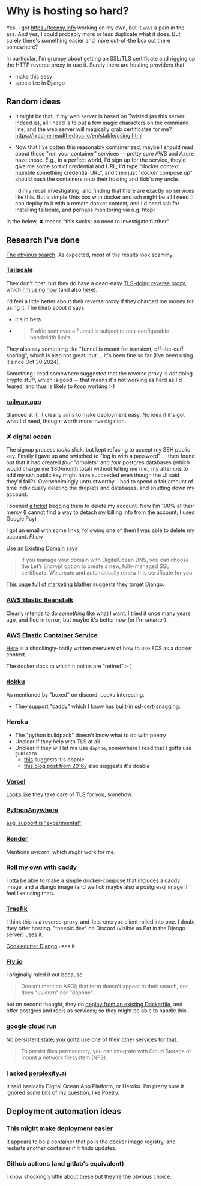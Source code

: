 # Why is hosting so hard?

Yes, I got <https://teensy.info> working on my own, but it was a pain in the ass.  And yes, I could probably more or less duplicate what it does.  But surely there's something easier and more out-of-the box out there somewhere?

In particular, I'm grumpy about getting an SSL/TLS certificate and rigging up the HTTP reverse proxy to use it.  Surely there are hosting providers that

* make this easy
* specialize in Django

## Random ideas

- It might be that, if my web server is based on Twisted (as this server indeed is), all I need is to put a few magic characters on the command line, and the web server will magically grab certificates for me?  https://txacme.readthedocs.io/en/stable/using.html

- Now that I've gotten this reasonably containerized, maybe I should read about those "run your container" services -- pretty sure AWS and Azure have those.  E.g., in a perfect world, I'd sign up for the service, they'd give me some sort of credential and URL; I'd type "docker context mumble something credential URL", and then just "docker compose up" should push the containers onto their hosting and Bob's my uncle.

  I dimly recall investigating, and finding that there are exactly no services like this.  But a simple Unix box with docker and ssh might be all I need (I can deploy to it with a remote docker context, and I'd need ssh for installing tailscale, and perhaps monitoring via e.g. htop)

In the below, ✘ means "this sucks; no need to investigate further"

## Research I've done

[The obvious search](https://duckduckgo.com/?q=django+hosting).  As expected, most of the results look scammy.

### [Tailscale](https://login.tailscale.com/admin/machines)
They don't *host*, but they do have a dead-easy [TLS-doing reverse proxy](https://tailscale.com/kb/1223/funnel#establishing-an-encrypted-proxy), which [I'm using now](https://teensy-info.tail571dc2.ts.net/) (and also [here](https://laptop.tail571dc2.ts.net/)).

I'd feel a little better about their reverse proxy if they charged me money for using it.  The blurb about it says

* it's in beta
* > Traffic sent over a Funnel is subject to non-configurable bandwidth limits.

They also say something like "funnel is meant for transient, off-the-cuff sharing", which is also not great, but ... it's been fine so far (I've been using it since Oct 30 2024).

Something I read somewhere suggested that the reverse proxy is *not* doing crypto stuff, which is good -- that means it's not working as hard as I'd feared, and thus is likely to *keep* working :-)

### [railway.app](https://railway.app/)
Glanced at it; it clearly aims to make deployment easy.  No idea if it's got what I'd need, though; worth more investigation.
### ✘ digital ocean

The signup process *looks* slick, but kept refusing to accept my SSH public key.  Finally I gave up and switched to "log in with a password" ... then found out that it had created *four* "droplets" and *four* postgres databases (which would charge me $80/month total) without telling me (i.e., my attempts to add my ssh public key might have succeeded even though the UI said they'd fail?). Overwhelmingly untrustworthy.  I had to spend a fair amount of time individually deleting the droplets and databases, and shutting down my account.

I opened [a ticket](https://cloudsupport.digitalocean.com/s/case/500QP00000SwqJ3YAJ/please-delete-my-account-asap) begging them to delete my account.  Now I'm 100% at their mercy (I cannot find a way to detach my billing info from the account; I used Google Pay)

I got an email with some links; following one of them I was able to delete my account.  *Phew*

[Use an Existing Domain](https://docs.digitalocean.com/products/networking/load-balancers/how-to/ssl-termination/#use-an-existing-domain) says

> If you manage your domain with DigitalOcean DNS, you can choose the Let’s Encrypt option to create a new, fully-managed SSL certificate. We create and automatically renew this certificate for you.

[This page full of marketing blather](https://www.digitalocean.com/products/app-platform) suggests they target Django.

### [AWS Elastic Beanstalk](https://docs.aws.amazon.com/elasticbeanstalk/latest/dg/Welcome.html)
Clearly intends to do *something* like what I want.
I tried it once many years ago, and fled in terror; but maybe it's better now (or I'm smarter).

### [AWS Elastic Container Service](https://aws.amazon.com/ecs/)
[Here](https://www.docker.com/blog/docker-compose-from-local-to-amazon-ecs/) is a shockingly-badly written overview of how to use ECS as a docker context.

The docker docs to which it points are "retired" :-(

### [dokku](https://dokku.com/docs/networking/proxies/caddy/)

As mentioned by "boxed" on discord.  Looks interesting.

* They support "caddy" which I know has built-in ssl-cert-snagging.

### Heroku

* The "python buildpack" doesn't know what to do with poetry
* Unclear if they help with TLS at all
* Unclear if they will let me use `daphne`, somewhere I read that I gotta use `gunicorn`
  * [this](https://stackoverflow.com/a/43746621/20146) suggests it's doable
  * [this blog post from 2016?](https://blog.heroku.com/in_deep_with_django_channels_the_future_of_real_time_apps_in_django) also suggests it's doable

### [Vercel](https://vercel.com/templates/python/django-hello-world)

[Looks like](https://vercel.com/docs/projects/domains/working-with-ssl) they take care of TLS for you, somehow.

### [PythonAnywhere](https://help.pythonanywhere.com/pages/DeployExistingDjangoProject/)

[asgi support is "experimental"](https://help.pythonanywhere.com/pages/ASGIAPI/)

### [Render](https://docs.render.com/deploy-django)

Mentions uvicorn, which *might* work for me.

### Roll my own with [caddy](https://hub.docker.com/_/caddy)
I otta be able to make a simple docker-compose that includes a caddy image, and a django image (and well ok maybe also a postgresql image if I feel like using that).

### [Traefik](https://doc.traefik.io/traefik/https/overview/)
I think this is a reverse-proxy-and-lets-encrypt-client rolled into one.  I doubt they offer hosting.
"theepic.dev" on Discord (visible as Pat in the Django server) uses it.

[Cookiecutter Django](https://cookiecutter-django.readthedocs.io/en/latest/3-deployment/deployment-with-docker.html#understanding-the-docker-compose-setup) uses it.

### [Fly.io](https://fly.io/docs/django/getting-started/existing/)

I originally ruled it out because
> Doesn't mention ASGI; that term doesn't appear in their search, nor does "uvicorn" nor "daphne".

but on second thought, they do [deploy from an existing Dockerfile](https://fly.io/docs/languages-and-frameworks/dockerfile/), and offer postgres and redis as services; so they might be able to handle this.

### [google cloud run](https://cloud.google.com/run/docs/overview/what-is-cloud-run)

No persistent state; you gotta use one of their other services for that.

> To persist files permanently, you can integrate with Cloud Storage or mount a network filesystem (NFS).

### I asked [perplexity.ai](https://www.perplexity.ai/search/what-hosting-service-will-be-e-h_5FvBqcQs2kFoQaGB1mww)
It said basically Digital Ocean App Platform, or Heroku.  I'm pretty sure it ignored some bits of my question, like Poetry.
## Deployment automation ideas
### [This](https://containrrr.dev/watchtower/introduction/) might make deployment easier
It appears to be a container that polls the docker image registry, and restarts another container if it finds updates.
### Github actions (and gitlab's equivalent)
I know shockingly little about these but they're the obvious choice.
